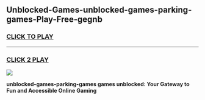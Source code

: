 
## Unblocked-Games-unblocked-games-parking-games-Play-Free-gegnb
<h3>
<a href="https://premium76.site?title=unblocked-games-parking-games&ref=10A">CLICK TO PLAY</a></h3>
<hr>

<h3>
<a href="https://premium76.site?title=unblocked-games-parking-games&ref=10A">CLICK 2 PLAY</a>
  
</h3>

<a href="https://premium76.site?title=unblocked-games-parking-games&ref=10A"><img src="https://clearcache.store/games.png"></a>


**unblocked-games-parking-games games unblocked: Your Gateway to Fun and Accessible Online Gaming**
